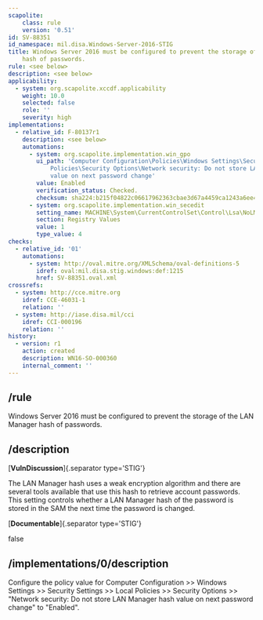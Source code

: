 ```yaml
---
scapolite:
    class: rule
    version: '0.51'
id: SV-88351
id_namespace: mil.disa.Windows-Server-2016-STIG
title: Windows Server 2016 must be configured to prevent the storage of the LAN Manager
    hash of passwords.
rule: <see below>
description: <see below>
applicability:
  - system: org.scapolite.xccdf.applicability
    weight: 10.0
    selected: false
    role: ''
    severity: high
implementations:
  - relative_id: F-80137r1
    description: <see below>
    automations:
      - system: org.scapolite.implementation.win_gpo
        ui_path: 'Computer Configuration\Policies\Windows Settings\Security Settings\Local
            Policies\Security Options\Network security: Do not store LAN Manager hash
            value on next password change'
        value: Enabled
        verification_status: Checked.
        checksum: sha224:b215f04822c06617962363cbae3d67a4459ca1243a6ee4bc0561b2e1
      - system: org.scapolite.implementation.win_secedit
        setting_name: MACHINE\System\CurrentControlSet\Control\Lsa\NoLMHash
        section: Registry Values
        value: 1
        type_value: 4
checks:
  - relative_id: '01'
    automations:
      - system: http://oval.mitre.org/XMLSchema/oval-definitions-5
        idref: oval:mil.disa.stig.windows:def:1215
        href: SV-88351.oval.xml
crossrefs:
  - system: http://cce.mitre.org
    idref: CCE-46031-1
    relation: ''
  - system: http://iase.disa.mil/cci
    idref: CCI-000196
    relation: ''
history:
  - version: r1
    action: created
    description: WN16-SO-000360
    internal_comment: ''
---
```



## /rule

Windows Server 2016 must be configured to prevent the storage of the LAN Manager hash of passwords.

## /description

[**VulnDiscussion**]{.separator type='STIG'}

The LAN Manager hash uses a weak encryption algorithm and there are several tools available that use this hash to retrieve account passwords. This setting controls whether a LAN Manager hash of the password is stored in the SAM the next time the password is changed.

[**Documentable**]{.separator type='STIG'}

false

## /implementations/0/description

Configure the policy value for Computer Configuration >> Windows Settings >> Security Settings >> Local Policies >> Security Options >> "Network security: Do not store LAN Manager hash value on next password change" to "Enabled".
